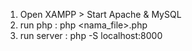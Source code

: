 1. Open XAMPP > Start Apache & MySQL
2. run php : php <nama_file>.php
3. run server : php -S localhost:8000